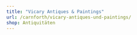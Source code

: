 ```yaml
---
title: "Vicary Antiques & Paintings"
url: /carnforth/vicary-antiques-und-paintings/
shop: Antiquitäten
---
```


